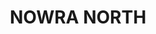 ---
lastmod: '2025-04-06T06:05:20+00:00'
latitude: -34.990592
layout: suburb
longitude: 150.450994
postcode: '2541'
state: NSW
title: NOWRA NORTH
url: /nsw/nowra-north/
---